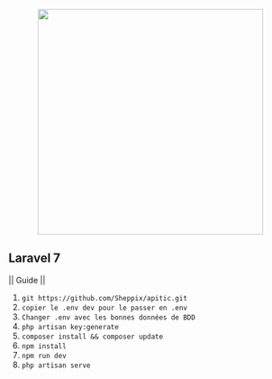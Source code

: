 <p align="center"><img src="https://www.alloweb.org/annuaire-startups/wp-content/uploads/2018/02/apitic.jpg" width="400"></p>

## Laravel 7

|| Guide ||

1. `git https://github.com/Sheppix/apitic.git`
2. `copier le .env dev pour le passer en .env`
3. `Changer .env avec les bonnes données de BDD`
4. `php artisan key:generate`
5. `composer install && composer update`
6. `npm install`
7. `npm run dev`
8. `php artisan serve`
